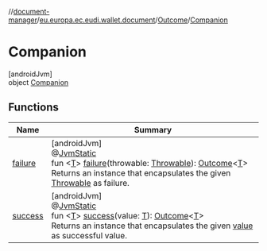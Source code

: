 //[document-manager](../../../../index.md)/[eu.europa.ec.eudi.wallet.document](../../index.md)/[Outcome](../index.md)/[Companion](index.md)

# Companion

[androidJvm]\
object [Companion](index.md)

## Functions

| Name | Summary |
|---|---|
| [failure](failure.md) | [androidJvm]<br>@[JvmStatic](https://kotlinlang.org/api/latest/jvm/stdlib/kotlin.jvm/-jvm-static/index.html)<br>fun &lt;[T](failure.md)&gt; [failure](failure.md)(throwable: [Throwable](https://kotlinlang.org/api/latest/jvm/stdlib/kotlin/-throwable/index.html)): [Outcome](../index.md)&lt;[T](failure.md)&gt;<br>Returns an instance that encapsulates the given [Throwable](https://kotlinlang.org/api/latest/jvm/stdlib/kotlin/-throwable/index.html) as failure. |
| [success](success.md) | [androidJvm]<br>@[JvmStatic](https://kotlinlang.org/api/latest/jvm/stdlib/kotlin.jvm/-jvm-static/index.html)<br>fun &lt;[T](success.md)&gt; [success](success.md)(value: [T](success.md)): [Outcome](../index.md)&lt;[T](success.md)&gt;<br>Returns an instance that encapsulates the given [value](success.md) as successful value. |
